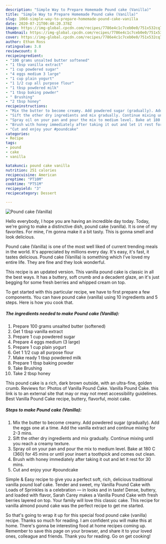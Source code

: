 ```yaml
---
description: "Simple Way to Prepare Homemade Pound cake (Vanilla)"
title: "Simple Way to Prepare Homemade Pound cake (Vanilla)"
slug: 1068-simple-way-to-prepare-homemade-pound-cake-vanilla
date: 2020-07-21T00:40:20.378Z
image: https://img-global.cpcdn.com/recipes/7786e4c1c7ceb0e0/751x532cq70/pound-cake-vanilla-recipe-main-photo.jpg
thumbnail: https://img-global.cpcdn.com/recipes/7786e4c1c7ceb0e0/751x532cq70/pound-cake-vanilla-recipe-main-photo.jpg
cover: https://img-global.cpcdn.com/recipes/7786e4c1c7ceb0e0/751x532cq70/pound-cake-vanilla-recipe-main-photo.jpg
author: Ethan Ross
ratingvalue: 3.8
reviewcount: 8
recipeingredient:
- "100 grams unsalted butter softened"
- "1 tbsp vanilla extract"
- "1 cup powdered sugar"
- "4 eggs medium 3 large"
- "1 cup plain yogurt"
- "1 1/2 cup all purpose flour"
- "1 tbsp powdered milk"
- "1 tbsp baking powder"
- " Brushing"
- "2 tbsp honey"
recipeinstructions:
- "Mix the butter to become creamy. Add powdered sugar (gradually). Add the eggs one at a time. Add the vanilla extract and continue mixing for 2-3 mins."
- "Sift the other dry ingredients and mix gradually. Continue mixing until you reach a creamy texture."
- "Spray oil on your pan and pour the mix to medium level. Bake at 180 C (360) for 45 mins or until your insert a toothpick and comes out clean."
- "Brush with honey immediately after taking it out and let it rest for 30 mins."
- "Cut and enjoy your #poundcake"
categories:
- Recipe
tags:
- pound
- cake
- vanilla

katakunci: pound cake vanilla 
nutrition: 251 calories
recipecuisine: American
preptime: "PT10M"
cooktime: "PT51M"
recipeyield: "3"
recipecategory: Dessert

---
```



![Pound cake (Vanilla)](https://img-global.cpcdn.com/recipes/7786e4c1c7ceb0e0/751x532cq70/pound-cake-vanilla-recipe-main-photo.jpg)

Hello everybody, I hope you are having an incredible day today. Today, we're going to make a distinctive dish, pound cake (vanilla). It is one of my favorites. For mine, I'm gonna make it a bit tasty. This is gonna smell and look delicious.

Pound cake (Vanilla) is one of the most well liked of current trending meals in the world. It's appreciated by millions every day. It's easy, it's fast, it tastes delicious. Pound cake (Vanilla) is something which I've loved my entire life. They are fine and they look wonderful.

This recipe is an updated version. This vanilla pound cake is classic in all the best ways. It has a buttery, soft crumb and a decadent glaze, an it&#39;s just begging for some fresh berries and whipped cream on top.


To get started with this particular recipe, we have to first prepare a few components. You can have pound cake (vanilla) using 10 ingredients and 5 steps. Here is how you cook that.

<!--inarticleads1-->

##### The ingredients needed to make Pound cake (Vanilla):

1. Prepare 100 grams unsalted butter (softened)
1. Get 1 tbsp vanilla extract
1. Prepare 1 cup powdered sugar
1. Prepare 4 eggs medium (3 large)
1. Prepare 1 cup plain yogurt
1. Get 1 1/2 cup all purpose flour
1. Make ready 1 tbsp powdered milk
1. Prepare 1 tbsp baking powder
1. Take  Brushing
1. Take 2 tbsp honey


This pound cake is a rich, dark brown outside, with an ultra-fine, golden crumb. Reviews for: Photos of Vanilla Pound Cake. Vanilla Pound Cake. this link is to an external site that may or may not meet accessibility guidelines. Best Vanilla Pound Cake recipe, buttery, flavorful, moist cake. 

<!--inarticleads2-->

##### Steps to make Pound cake (Vanilla):

1. Mix the butter to become creamy. Add powdered sugar (gradually). Add the eggs one at a time. Add the vanilla extract and continue mixing for 2-3 mins.
1. Sift the other dry ingredients and mix gradually. Continue mixing until you reach a creamy texture.
1. Spray oil on your pan and pour the mix to medium level. Bake at 180 C (360) for 45 mins or until your insert a toothpick and comes out clean.
1. Brush with honey immediately after taking it out and let it rest for 30 mins.
1. Cut and enjoy your #poundcake


Simple &amp; Easy recipe to give you a perfect soft, rich, delicious traditional vanilla pound loaf cake. Tender and sweet, my Vanilla Pound Cake with Loads of Sprinkles is a celebration — in looks and in taste! Dense, buttery, and loaded with flavor, Sarah Carey makes a Vanilla Pound Cake with fresh berries layered on top. Your family will love this classic cake. This recipe for vanilla almond pound cake was the perfect recipe to get me started. 

So that's going to wrap it up for this special food pound cake (vanilla) recipe. Thanks so much for reading. I am confident you will make this at home. There's gonna be interesting food at home recipes coming up. Remember to save this page on your browser, and share it to your loved ones, colleague and friends. Thank you for reading. Go on get cooking!
